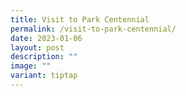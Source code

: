 ```yaml
---
title: Visit to Park Centennial
permalink: /visit-to-park-centennial/
date: 2023-01-06
layout: post
description: ""
image: ""
variant: tiptap
---
```

